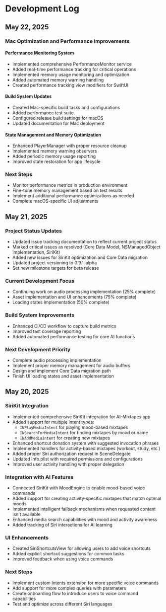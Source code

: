 # Development Log

## May 22, 2025

### Mac Optimization and Performance Improvements

#### Performance Monitoring System
- Implemented comprehensive PerformanceMonitor service
- Added real-time performance tracking for critical operations
- Implemented memory usage monitoring and optimization
- Added automated memory warning handling
- Created performance tracking view modifiers for SwiftUI

#### Build System Updates
- Created Mac-specific build tasks and configurations
- Added performance test suite
- Configured release build settings for macOS
- Updated documentation for Mac deployment

#### State Management and Memory Optimization
- Enhanced PlayerManager with proper resource cleanup
- Implemented memory warning observers
- Added periodic memory usage reporting
- Improved state restoration for app lifecycle

### Next Steps
- Monitor performance metrics in production environment
- Fine-tune memory management based on test results
- Implement additional performance optimizations as needed
- Complete macOS-specific UI adjustments

## May 21, 2025

### Project Status Updates
- Updated issue tracking documentation to reflect current project status
- Marked critical issues as resolved (Core Data Model, NSManagedObject implementation, SiriKit)
- Added new issues for SiriKit optimization and Core Data migration
- Updated project versioning to 0.9.1-alpha
- Set new milestone targets for beta release

### Current Development Focus
- Continuing work on audio processing implementation (25% complete)
- Asset implementation and UI enhancements (75% complete)
- Loading states implementation (50% complete)

### Build System Improvements
- Enhanced CI/CD workflow to capture build metrics
- Improved test coverage reporting
- Added automated performance testing for core AI functions

### Next Development Priority
- Complete audio processing implementation
- Implement proper memory management for audio buffers
- Design and implement Core Data migration path
- Finish UI loading states and asset implementation

## May 20, 2025

### SiriKit Integration

- Implemented comprehensive SiriKit integration for AI-Mixtapes app
- Added support for multiple intent types:
  - `INPlayMediaIntent` for playing mood-based mixtapes
  - `INSearchForMediaIntent` for finding mixtapes by mood or name
  - `INAddMediaIntent` for creating new mixtapes
- Enhanced shortcut donation system with suggested invocation phrases
- Implemented handlers for activity-based mixtapes (workout, study, etc.)
- Added proper Siri authorization request in SceneDelegate
- Updated Info.plist with required permissions and configurations
- Improved user activity handling with proper delegation

### Integration with AI Features

- Connected SiriKit with MoodEngine to enable mood-based voice commands
- Added support for creating activity-specific mixtapes that match optimal moods
- Implemented intelligent fallback mechanisms when requested content isn't available
- Enhanced media search capabilities with mood and activity awareness
- Added tracking of Siri interactions for AI learning

### UI Enhancements

- Created SiriShortcutsView for allowing users to add voice shortcuts
- Added explicit shortcut suggestions for common tasks
- Improved feedback when using voice commands

### Next Steps

- Implement custom Intents extension for more specific voice commands
- Add support for more complex queries with parameters
- Create onboarding flow to introduce users to voice command capabilities
- Test and optimize across different Siri languages
